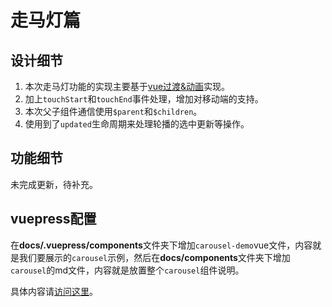 # 走马灯篇

## 设计细节

1. 本次走马灯功能的实现主要基于[vue过渡&动画](https://cn.vuejs.org/v2/guide/transitions.html)实现。
2. 加上`touchStart`和`touchEnd`事件处理，增加对移动端的支持。
3. 本次父子组件通信使用`$parent`和`$children`。
4. 使用到了`updated`生命周期来处理轮播的选中更新等操作。

## 功能细节

未完成更新，待补充。

## vuepress配置

在**docs/.vuepress/components**文件夹下增加`carousel-demo`vue文件，内容就是我们要展示的`carousel`示例，然后在**docs/components**文件夹下增加`carousel`的md文件，内容就是放置整个`carousel`组件说明。

具体内容请[访问这里](https://ysom.github.io/yvue-ui/components/carousel.html)。
